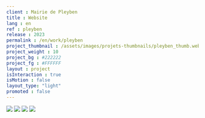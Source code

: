```yaml
---
client : Mairie de Pleyben
title : Website
lang : en
ref : pleyben
release : 2023
permalink : /en/work/pleyben
project_thumbnail : /assets/images/projets-thumbnails/pleyben_thumb.webp
project_weight : 10
project_bg : #222222
project_fg : #FFFFFF
layout : project
isInteraction : true
isMotion : false
layout_type: "light"
promoted : false
---
```


![](/assets/images/projets/pleyben-1.webp)
![](/assets/images/projets/pleyben-2.webp)
![](/assets/images/projets/pleyben-3.webp)
![](/assets/images/projets/pleyben-4.webp)